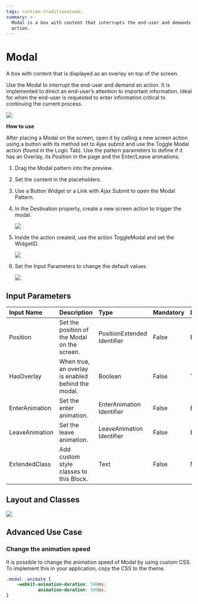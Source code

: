 ```yaml
---
tags: runtime-traditionalweb;
summary: >-
  Modal is a box with content that interrupts the end-user and demands an
  action.
---
```


# Modal

A box with content that is displayed as an overlay on top of the screen.

Use the Modal to interrupt the end-user and demand an action. It is implemented to direct an end-user’s attention to important information. Ideal for when the end-user is requested to enter information critical to continuing the current process.

![](https://github.com/danielmarquespt/docs-product/tree/e7ea3f444d5129dab245c69ab72ae091554bc4fb/src/develop/ui/patterns/web/content/images/modal-image-1.png%3E)

**How to use**

After placing a Modal on the screen, open it by calling a new screen action using a button with its method set to Ajax submit and use the Toggle Modal action \(found in the Logic Tab\). Use the pattern parameters to define if it has an Overlay, its Position in the page and the Enter/Leave animations.

1. Drag the Modal pattern into the preview.
2. Set the content in the placeholders.
3. Use a Button Widget or a Link with Ajax Submit to open the Modal Pattern.
4. In the Destination property, create a new screen action to trigger the modal.

   ![](https://github.com/danielmarquespt/docs-product/tree/e7ea3f444d5129dab245c69ab72ae091554bc4fb/src/develop/ui/patterns/web/content/images/modal-image-2.png%3E)

5. Inside the action created, use the action ToggleModal and set the WidgetID.

   ![](https://github.com/danielmarquespt/docs-product/tree/e7ea3f444d5129dab245c69ab72ae091554bc4fb/src/develop/ui/patterns/web/content/images/modal-image-3.png%3E)

6. Set the Input Parameters to change the default values.

   ![](https://github.com/danielmarquespt/docs-product/tree/e7ea3f444d5129dab245c69ab72ae091554bc4fb/src/develop/ui/patterns/web/content/images/modal-image-4.png%3E)

## Input Parameters

| **Input Name** | **Description** | **Type** | **Mandatory** | **Default Value** |
| :--- | :--- | :--- | :--- | :--- |
| Position | Set the position of the Modal on the screen. | PositionExtended Identifier | False | Entities.PositionExtended.Center |
| HasOverlay | When true, an overlay is enabled behind the modal. | Boolean | False | True |
| EnterAnimation | Set the enter animation. | EnterAnimation Identifier | False | Entities.EnterAnimation.EnterScale |
| LeaveAnimation | Set the leave animation. | LeaveAnimation Identifier | False | Entities.LeaveAnimation.LeaveScale |
| ExtendedClass | Add custom style classes to this Block. | Text | False | None |

## Layout and Classes

![](https://github.com/danielmarquespt/docs-product/tree/e7ea3f444d5129dab245c69ab72ae091554bc4fb/src/develop/ui/patterns/web/content/images/modal-image-5.png%3E)

## Advanced Use Case

### Change the animation speed

It is possible to change the animation speed of Modal by using custom CSS. To implement this in your application, copy the CSS to the theme.

```css
.modal .animate {
    -webkit-animation-duration: 500ms;
            animation-duration: 500ms;
}
```


